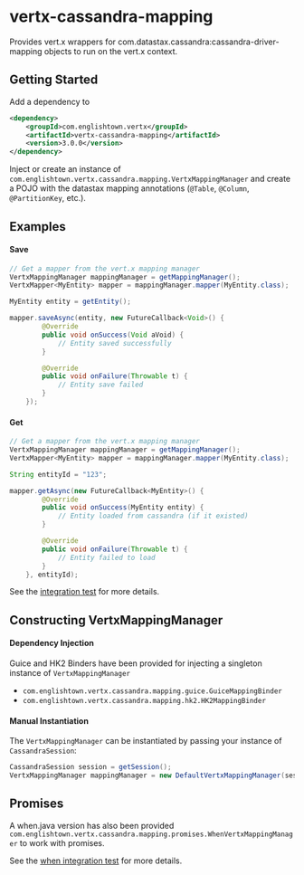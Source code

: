 # vertx-cassandra-mapping

Provides vert.x wrappers for com.datastax.cassandra:cassandra-driver-mapping objects to run on the vert.x context.

## Getting Started

Add a dependency to

```xml
<dependency>
    <groupId>com.englishtown.vertx</groupId>
    <artifactId>vertx-cassandra-mapping</artifactId>
    <version>3.0.0</version>
</dependency>
```

Inject or create an instance of `com.englishtown.vertx.cassandra.mapping.VertxMappingManager` and create a POJO with the datastax mapping annotations (`@Table`, `@Column`, `@PartitionKey`, etc.).

## Examples

#### Save

```java
// Get a mapper from the vert.x mapping manager
VertxMappingManager mappingManager = getMappingManager();
VertxMapper<MyEntity> mapper = mappingManager.mapper(MyEntity.class);

MyEntity entity = getEntity();

mapper.saveAsync(entity, new FutureCallback<Void>() {
        @Override
        public void onSuccess(Void aVoid) {
            // Entity saved successfully
        }

        @Override
        public void onFailure(Throwable t) {
            // Entity save failed
        }
    });
```

#### Get

```java
// Get a mapper from the vert.x mapping manager
VertxMappingManager mappingManager = getMappingManager();
VertxMapper<MyEntity> mapper = mappingManager.mapper(MyEntity.class);

String entityId = "123";

mapper.getAsync(new FutureCallback<MyEntity>() {
        @Override
        public void onSuccess(MyEntity entity) {
            // Entity loaded from cassandra (if it existed)
        }

        @Override
        public void onFailure(Throwable t) {
            // Entity failed to load
        }
    }, entityId);
```

See the [integration test](src/test/java/com/englishtown/vertx/cassandra/mapping/integration/MappingIntegrationTest.java) for more details.


## Constructing VertxMappingManager

#### Dependency Injection

Guice and HK2 Binders have been provided for injecting a singleton instance of `VertxMappingManager`

* `com.englishtown.vertx.cassandra.mapping.guice.GuiceMappingBinder`
* `com.englishtown.vertx.cassandra.mapping.hk2.HK2MappingBinder`
 
#### Manual Instantiation

The `VertxMappingManager` can be instantiated by passing your instance of `CassandraSession`:

```java
CassandraSession session = getSession();
VertxMappingManager mappingManager = new DefaultVertxMappingManager(session);
```

## Promises

A when.java version has also been provided `com.englishtown.vertx.cassandra.mapping.promises.WhenVertxMappingManager` to work with promises.

See the [when integration test](src/test/java/com/englishtown/vertx/cassandra/mapping/integration/WhenMappingIntegrationTest.java) for more details.